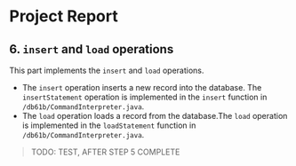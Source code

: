 # Project Report




## 6. `insert` and `load` operations
This part implements the `insert` and `load` operations.
- The `insert` operation inserts a new record into the database.  The `insertStatement` operation is implemented in the `insert` function in `/db61b/CommandInterpreter.java`. 
- The `load` operation loads a record from the database.The `load` operation is implemented in the `loadStatement` function in `/db61b/CommandInterpreter.java`.

> TODO: TEST, AFTER STEP 5 COMPLETE

